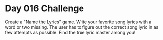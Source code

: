 # Day 016 Challenge

Create a "Name the Lyrics" game. Write your favorite song lyrics with a word or two missing. The user has to figure out the correct song lyric in as few attempts as possible. Find the true lyric master among you!


